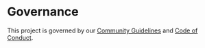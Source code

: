 # Governance

<!-- TODO: Starting at Tier 3 GOVERNANCE.md has basic language about early community governance, how the project make decisions, and how contributors are elevated through the leadership process if any (e.g. joining teams, getting maintainer status, etc...)-->

This project is governed by our [Community Guidelines](COMMUNITY_GUIDELINES.md) and [Code of Conduct](CODE_OF_CONDUCT.md).
